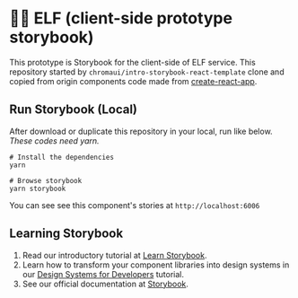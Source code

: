 # 🧚‍♂️ ELF (client-side prototype storybook)

This prototype is Storybook for the client-side of ELF service.
This repository started by `chromaui/intro-storybook-react-template` clone and copied from origin components code made from [create-react-app](https://github.com/facebook/create-react-app).

## Run Storybook (Local)

After download or duplicate this repository in your local, run like below.
_These codes need yarn._

```shell
# Install the dependencies
yarn

# Browse storybook
yarn storybook
```

You can see see this component's stories at `http://localhost:6006`

## Learning Storybook

1. Read our introductory tutorial at [Learn Storybook](https://storybook.js.org/tutorials/intro-to-storybook/react/en/get-started/).
2. Learn how to transform your component libraries into design systems in our [Design Systems for Developers](https://storybook.js.org/tutorials/design-systems-for-developers/) tutorial.
3. See our official documentation at [Storybook](https://storybook.js.org/).
